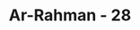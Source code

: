 ---
title: "Ar-Rahman - 28"
no: 28
arabic_no: ٢٨
ayah: فَبِاَيِّ اٰلَاۤءِ رَبِّكُمَا تُكَذِّبٰنِ 
translation: "Maka nikmat Tuhanmu yang manakah yang kamu dustakan?"
tafsir: "Dalam ayat ini Allah menantang jin dan manusia agar mengungkapkan nikmat-Nya yang mereka dustakan. Cobalah mereka bayangkan, tidaklah kebinasaan itu melainkan merupakan pintu bagi kehidupan yang kekal. Apabila tidak ada yang mati, maka akan terhalanglah kehidupan di akhirat. Lihatlah kehidupan manusia, apabila mereka beranak terus sepanjang masa, tidak ada yang mati, maka akan penuhlah bumi ini dengan manusia sehingga binatang, tumbuh-tumbuhan, dan makanan tidak akan mencukupi keperluannya lagi dan akhirnya tidak ada jalan lagi bagi mereka kecuali sedang membunuh sesamaanya yang akhirnya dunia ini akan penuh dengan bangkai-bangkai manusia."
---